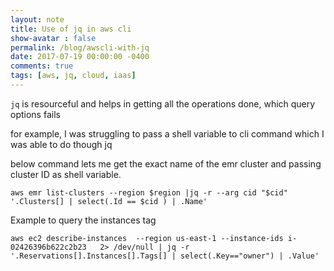 ```yaml
---
layout: note
title: Use of jq in aws cli
show-avatar : false
permalink: /blog/awscli-with-jq
date: 2017-07-19 00:00:00 -0400
comments: true
tags: [aws, jq, cloud, iaas]
---
```

`jq` is resourceful and helps in getting all the operations done, which query options fails

for example, I was struggling to pass a shell variable to cli command which I was able to do though jq

below command lets me get the exact name of the emr cluster and passing cluster ID as shell variable.
```shell
aws emr list-clusters --region $region |jq -r --arg cid "$cid"  '.Clusters[] | select(.Id == $cid ) | .Name'
```

Example to query the instances tag

```shell
aws ec2 describe-instances  --region us-east-1 --instance-ids i-02426396b622c2b23   2> /dev/null | jq -r '.Reservations[].Instances[].Tags[] | select(.Key=="owner") | .Value'
```
